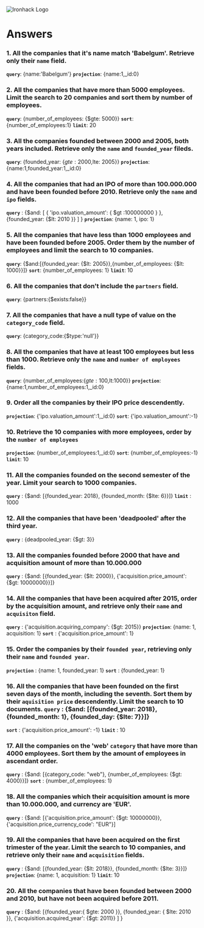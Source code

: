 ![Ironhack Logo](https://i.imgur.com/1QgrNNw.png)

# Answers

### 1. All the companies that it's name match 'Babelgum'. Retrieve only their `name` field.
**`query`**: {name:'Babelgum'}
**`projection`**: {name:1,_id:0}

### 2. All the companies that have more than 5000 employees. Limit the search to 20 companies and sort them by **number of employees**.
**`query`**: {number_of_employees: {$gte: 5000}}
**`sort`**: {number_of_employees:1}
**`limit`**: 20

### 3. All the companies founded between 2000 and 2005, both years included. Retrieve only the `name` and `founded_year` fileds.
**`query`**: {founded_year: {$gte: 2000,$lte: 2005}}
**`projection`**: {name:1,founded_year:1,_id:0}

### 4. All the companies that had an IPO of more than 100.000.000 and have been founded before 2010. Retrieve only the `name` and `ipo` fields.
**`query`** : {$and: [ { 'ipo.valuation_amount': { $gt :100000000 } }, {founded_year: {$lt: 2010 }} ] }
**`projection`**: {name: 1, ipo: 1}

### 5. All the companies that have less than 1000 employees and have been founded before 2005. Order them by the number of employees and limit the search to 10 companies.
**`query`**: {$and:[{founded_year: {$lt: 2005}},{number_of_employees: {$lt: 1000}}]}
**`sort`**: {number_of_employees: 1}
**`limit`**: 10

### 6. All the companies that don't include the `partners` field.
**`query`**: {partners:{$exists:false}}

### 7. All the companies that have a null type of value on the `category_code` field.
**`query`**:  {category_code:{$type:'null'}}

### 8. All the companies that have at least 100 employees but less than 1000. Retrieve only the `name` and `number of employees` fields.
**`query`**: {number_of_employees:{$gte:100,$lt:1000}}
**`projection`**: {name:1,number_of_employees:1,_id:0}

### 9. Order all the companies by their IPO price descendently.
 
**`projection`**: {'ipo.valuation_amount':1,_id:0}
**`sort`**: {'ipo.valuation_amount':-1}

### 10. Retrieve the 10 companies with more employees, order by the `number of employees`
**`projection`**: {number_of_employees:1,_id:0}
**`sort`**: {number_of_employees:-1}
**`limit`**: 10

### 11. All the companies founded on the second semester of the year. Limit your search to 1000 companies.
**`query`** : {$and: [{founded_year: 2018}, {founded_month: {$lte: 6}}]}
**`limit`** : 1000

### 12. All the companies that have been 'deadpooled' after the third year.
**`query`** : {deadpooled_year: {$gt: 3}}
### 13. All the companies founded before 2000 that have and acquisition amount of more than 10.000.000
**`query`** : {$and: [{founded_year: {$lt: 2000}}, {'acquisition.price_amount': {$gt: 10000000}}]}
### 14. All the companies that have been acquired after 2015, order by the acquisition amount, and retrieve only their `name` and `acquisiton` field.
 **`query`** : {'acquisition.acquiring_company': {$gt: 2015}}
 **`projection`**: {name: 1, acquisition: 1}
 **`sort`** : {'acquisition.price_amount': 1}

### 15. Order the companies by their `founded year`, retrieving only their `name` and `founded year`.
**`projection`** : {name: 1, founded_year: 1}
**`sort`** : {founded_year: 1}
### 16. All the companies that have been founded on the first seven days of the month, including the seventh. Sort them by their `aquisition price` descendently. Limit the search to 10 documents. **`query`** : {$and: [{founded_year: 2018}, {founded_month: 1}, {founded_day: {$lte: 7}}]}
 **`sort`** : {'acquisition.price_amount': -1}
 **`limit`** : 10


### 17. All the companies on the 'web' `category` that have more than 4000 employees. Sort them by the amount of employees in ascendant order.
**`query`** : {$and: [{category_code: "web"}, {number_of_employees: {$gt: 4000}}]}
**`sort`** : {number_of_employees: 1}

### 18. All the companies which their acquisition amount is more than 10.000.000, and currency are 'EUR'.
 **`query`** : {$and: [{'acquisition.price_amount': {$gt: 10000000}}, {'acquisition.price_currency_code': "EUR"}]
### 19. All the companies that have been acquired on the first trimester of the year. Limit the search to 10 companies, and retrieve only their `name` and `acquisition` fields.
 **`query`** : {$and: [{founded_year: {$lt: 2018}}, {founded_month: {$lte: 3}}]}
 **`projection`**: {name: 1, acquisition: 1}
 **`limit`**: 10

### 20. All the companies that have been founded between 2000 and 2010, but have not been acquired before 2011.
 **`query`** : {$and: [{founded_year:{ $gte: 2000 }}, {founded_year: { $lte: 2010 }}, {'acquisition.acquired_year': {$gt: 2011}} ] }